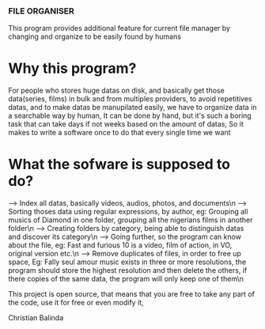 ### FILE ORGANISER

This program provides additional feature for current file manager by changing and organize to be easily found by humans

# Why this program?
For people who stores huge datas on disk, and basically get those data(series, films) in bulk and from multiples providers, to avoid repetitives datas, and to make datas be manupilated easily, we have to organize data in a searchable way by human, 
It can be done by hand, but it's such a boring task that can take days if not weeks based on the amount of datas, 
So it makes to write a software once to do that every single time we want 

# What the sofware is supposed to do?
--> Index all datas, basically videos, audios, photos, and documents\n
--> Sorting thoses data using regular expressions, by author, eg: Grouping all musics of Diamond in one folder, grouping all the nigerians films in another folder\n
--> Creating folders by category, being able to distinguish datas and discover its category\n
--> Going further, so the program can know about the file, eg: Fast and furious 10 is a video, film of action, in VO, original version etc.\n
--> Remove duplicates of files, in order to free up space, Eg: Fally seul amour music exists in three or more resolutions, the program should store the highest resolution and then delete the others, if there copies of the same data, the program will only keep one of them\n


 This project is open source, that means that you are free to take any part of the code, use it for free or even modify it,

 Christian Balinda
